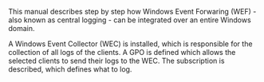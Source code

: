 This manual describes step by step how Windows Event Forwaring (WEF) - also known as central logging - can be integrated over an entire Windows domain.

A Windows Event Collector (WEC) is installed, which is responsible for the collection of all logs of the clients. A GPO is defined which allows the selected clients to send their logs to the WEC. The subscription is described, which defines what to log.